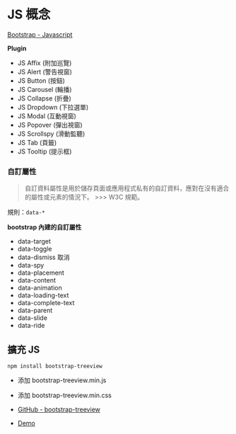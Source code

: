 # JS 概念

[Bootstrap - Javascript](http://getbootstrap.com/javascript/)

**Plugin**

<!--
 先到 w3cschool demo 一下有哪些工具可以使用。
-->

* JS Affix (附加巡覽)
* JS Alert (警告視窗)
* JS Button (按鈕)
* JS Carousel (輪播)
* JS Collapse (折疊)
* JS Dropdown (下拉選單)
* JS Modal (互動視窗)
* JS Popover (彈出視窗)
* JS Scrollspy (滑動監聽)
* JS Tab (頁籤)
* JS Tooltip (提示框)

### 自訂屬性

> 自訂資料屬性是用於儲存頁面或應用程式私有的自訂資料，應對在沒有適合的屬性或元素的情況下。 >>> W3C 規範。

規則：`data-*`

**bootstrap 內建的自訂屬性**

* data-target
* data-toggle
* data-dismiss 取消
* data-spy
* data-placement
* data-content
* data-animation
* data-loading-text
* data-complete-text
* data-parent
* data-slide
* data-ride

## 擴充 JS

```
npm install bootstrap-treeview
```

* 添加 bootstrap-treeview.min.js
* 添加 bootstrap-treeview.min.css

* [GitHub - bootstrap-treeview](https://github.com/jonmiles/bootstrap-treeview)
* [Demo](https://jonmiles.github.io/bootstrap-treeview/)